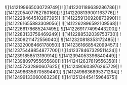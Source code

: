 ![[1412199665030729749]]
![[1412201189639286786]]
![[1412205407762780160]]
![[1412208139001163776]]
![[1412228464510267395]]
![[1412259130920873990]]
![[1412261655883309056]]
![[1412262896592109568]]
![[1412266178685247495]]
![[1412269177499443200]]
![[1412283133756469249]]
![[1412288532039753730]]
![[1412309211472556040]]
![[1412320818353172485]]
![[1412322008466178050]]
![[1412361668542099457]]
![[1412375449854877700]]
![[1412378467329511424]]
![[1412391858513190914]]
![[1412394053396840449]]
![[1412398097955655680]]
![[1412412637619556358]]
![[1412457332890607625]]
![[1412490603976265729]]
![[1412496635670589440]]
![[1412496636895371264]]
![[1412499133060063236]]
![[1412512445415964675]]
